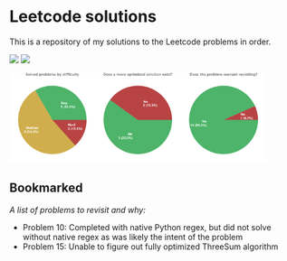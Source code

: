 # Leetcode solutions
This is a repository of my solutions to the Leetcode problems in order.

[![](https://img.shields.io/badge/Problems_solved-15-2ea44f)]()
[![](https://img.shields.io/badge/Average_time_per_problem-25.26_min-2ea44f)]()

<img src="analysis_visualizations/pie_difficulty.png" width="30%"><img src="analysis_visualizations/pie_optimization.png" width="30%"><img src="analysis_visualizations/pie_revisiting.png" width="30%">

## Bookmarked
*A list of problems to revisit and why:*
 - Problem 10: Completed with native Python regex, but did not solve without native regex as was likely the intent of the problem
 - Problem 15: Unable to figure out fully optimized ThreeSum algorithm
